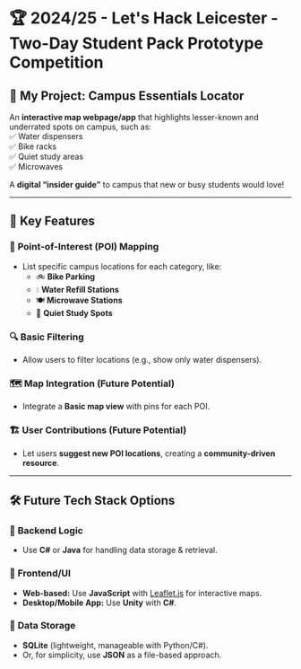 # 🏆 2024/25 - Let's Hack Leicester - Two-Day Student Pack Prototype Competition

## 🚀 My Project: Campus Essentials Locator

An **interactive map webpage/app** that highlights lesser-known and underrated spots on campus, such as:  
✅ Water dispensers  
✅ Bike racks  
✅ Quiet study areas  
✅ Microwaves  

A **digital “insider guide”** to campus that new or busy students would love!

---

## 🌟 Key Features

### 📍 **Point-of-Interest (POI) Mapping**
- List specific campus locations for each category, like:  
  - 🚲 **Bike Parking**  
  - 💧 **Water Refill Stations**  
  - 🍽 **Microwave Stations**  
  - 📖 **Quiet Study Spots**  

### 🔍 **Basic Filtering**
- Allow users to filter locations (e.g., show only water dispensers).  

### 🗺 **Map Integration (Future Potential)**
- Integrate a **Basic map view** with pins for each POI.

### 🏗 **User Contributions (Future Potential)**
- Let users **suggest new POI locations**, creating a **community-driven resource**.

---

## 🛠 Future Tech Stack Options

### 📌 **Backend Logic**
- Use **C#** or **Java** for handling data storage & retrieval.
  
### 🎨 **Frontend/UI**
- **Web-based:** Use **JavaScript** with [Leaflet.js](https://leafletjs.com/) for interactive maps.  
- **Desktop/Mobile App:** Use **Unity** with **C#**.

### 📂 **Data Storage**
- **SQLite** (lightweight, manageable with Python/C#).  
- Or, for simplicity, use **JSON** as a file-based approach.

